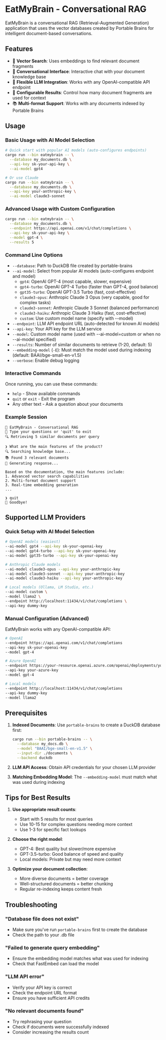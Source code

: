 # EatMyBrain - Conversational RAG

EatMyBrain is a conversational RAG (Retrieval-Augmented Generation) application that uses the vector databases created by Portable Brains for intelligent document-based conversations.

## Features

- 🧠 **Vector Search**: Uses embeddings to find relevant document fragments
- 💬 **Conversational Interface**: Interactive chat with your document knowledge base  
- 🔌 **Flexible LLM Integration**: Works with any OpenAI-compatible API endpoint
- 🎯 **Configurable Results**: Control how many document fragments are used for context
- 📚 **Multi-format Support**: Works with any documents indexed by Portable Brains

## Usage

### Basic Usage with AI Model Selection
```bash
# Quick start with popular AI models (auto-configures endpoints)
cargo run --bin eatmybrain -- \
  --database my_documents.db \
  --api-key sk-your-api-key \
  --ai-model gpt4

# Or use Claude
cargo run --bin eatmybrain -- \
  --database my_documents.db \
  --api-key your-anthropic-key \
  --ai-model claude3-sonnet
```

### Advanced Usage with Custom Configuration
```bash
cargo run --bin eatmybrain -- \
  --database my_documents.db \
  --endpoint https://api.openai.com/v1/chat/completions \
  --api-key sk-your-api-key \
  --model gpt-4 \
  --results 5
```

### Command Line Options

- `--database`: Path to DuckDB file created by portable-brains
- `--ai-model`: Select from popular AI models (auto-configures endpoint and model)
  - `gpt4`: OpenAI GPT-4 (most capable, slower, expensive)  
  - `gpt4-turbo`: OpenAI GPT-4 Turbo (faster than GPT-4, good balance)
  - `gpt35-turbo`: OpenAI GPT-3.5 Turbo (fast, cost-effective)
  - `claude3-opus`: Anthropic Claude 3 Opus (very capable, good for complex tasks)
  - `claude3-sonnet`: Anthropic Claude 3 Sonnet (balanced performance)
  - `claude3-haiku`: Anthropic Claude 3 Haiku (fast, cost-effective)
  - `custom`: Use custom model name (specify with --model)
- `--endpoint`: LLM API endpoint URL (auto-detected for known AI models)
- `--api-key`: Your API key for the LLM service
- `--model`: Custom model name (used with --ai-model=custom or when no --ai-model specified)
- `--results`: Number of similar documents to retrieve (1-20, default: 5)  
- `--embedding-model` (`-E`): Must match the model used during indexing (default: BAAI/bge-small-en-v1.5)
- `--verbose`: Enable debug logging

### Interactive Commands

Once running, you can use these commands:
- `help` - Show available commands
- `quit` or `exit` - Exit the program
- Any other text - Ask a question about your documents

### Example Session

```
🧠 EatMyBrain - Conversational RAG
💬 Type your questions or 'quit' to exit
🔍 Retrieving 5 similar documents per query

❯ What are the main features of the product?
🔍 Searching knowledge base...
📚 Found 3 relevant documents
🤔 Generating response...

Based on the documentation, the main features include:
1. Advanced vector search capabilities
2. Multi-format document support
3. Real-time embedding generation
...

❯ quit
👋 Goodbye!
```

## Supported LLM Providers

### Quick Setup with AI Model Selection

```bash
# OpenAI models (easiest)
--ai-model gpt4 --api-key sk-your-openai-key
--ai-model gpt4-turbo --api-key sk-your-openai-key  
--ai-model gpt35-turbo --api-key sk-your-openai-key

# Anthropic Claude models
--ai-model claude3-opus --api-key your-anthropic-key
--ai-model claude3-sonnet --api-key your-anthropic-key
--ai-model claude3-haiku --api-key your-anthropic-key

# Local models (Ollama, LM Studio, etc.)
--ai-model custom \
--model llama2 \
--endpoint http://localhost:11434/v1/chat/completions \
--api-key dummy-key
```

### Manual Configuration (Advanced)

EatMyBrain works with any OpenAI-compatible API:

```bash
# OpenAI
--endpoint https://api.openai.com/v1/chat/completions
--api-key sk-your-openai-key
--model gpt-4

# Azure OpenAI  
--endpoint https://your-resource.openai.azure.com/openai/deployments/your-deployment/chat/completions?api-version=2023-05-15
--api-key your-azure-key
--model gpt-4

# Local models
--endpoint http://localhost:11434/v1/chat/completions
--api-key dummy-key
--model llama2
```

## Prerequisites

1. **Indexed Documents**: Use `portable-brains` to create a DuckDB database first:
   ```bash
   cargo run --bin portable-brains -- \
     --database my_docs.db \
     --model "BAAI/bge-small-en-v1.5" \
     --input-dir ./documents \
     --backend duckdb
   ```

2. **LLM API Access**: Obtain API credentials for your chosen LLM provider

3. **Matching Embedding Model**: The `--embedding-model` must match what was used during indexing

## Tips for Best Results

1. **Use appropriate result counts**:
   - Start with 5 results for most queries
   - Use 10-15 for complex questions needing more context
   - Use 1-3 for specific fact lookups

2. **Choose the right model**:
   - GPT-4: Best quality but slower/more expensive
   - GPT-3.5-turbo: Good balance of speed and quality
   - Local models: Private but may need more context

3. **Optimize your document collection**:
   - More diverse documents = better coverage
   - Well-structured documents = better chunking
   - Regular re-indexing keeps content fresh

## Troubleshooting

### "Database file does not exist"
- Make sure you've run `portable-brains` first to create the database
- Check the path to your .db file

### "Failed to generate query embedding"
- Ensure the embedding model matches what was used for indexing
- Check that FastEmbed can load the model

### "LLM API error"
- Verify your API key is correct
- Check the endpoint URL format
- Ensure you have sufficient API credits

### "No relevant documents found"
- Try rephrasing your question
- Check if documents were successfully indexed
- Consider increasing the results count